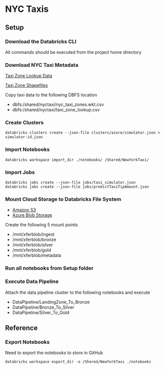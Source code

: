 # NYC Taxis

## Setup

### Download the Databricks CLI

All commands should be executed from the project home directory

### Download NYC Taxi Metadata

[Taxi Zone Lookup Data](https://s3.amazonaws.com/nyc-tlc/misc/taxi+_zone_lookup.csv)

[Taxi Zone Shapefiles](https://s3.amazonaws.com/nyc-tlc/misc/taxi_zones.zip)

Copy taxi data to the following DBFS location

 * dbfs:/shared/nyctaxi/nyc_taxi_zones.wkt.csv
 * dbfs:/shared/nyctaxi/taxi_zone_lookup.csv

### Create Clusters

    databricks clusters create --json-file clusters/azure/simulator.json > simulator-id.json

### Import Notebooks

    databricks workspace import_dir ./notebooks/ /Shared/NewYorkTaxi/

### Import Jobs

    databricks jobs create --json-file jobs/taxi_simulator.json
    databricks jobs create --json-file jobs/predictTaxiTipAmount.json

### Mount Cloud Storage to Databricks File System

 * [Amazon S3](https://docs.databricks.com/data/data-sources/aws/amazon-s3.html)
 * [Azure Blob Storage](https://docs.databricks.com/data/data-sources/azure/azure-storage.html)

Create the following 5 mount points

 * /mnt/xferblob/ingest
 * /mnt/xferblob/bronze
 * /mnt/xferblob/silver
 * /mnt/xferblob/gold
 * /mnt/xferblob/metadata

### Run all notebooks from Setup folder

### Execute Data Pipeline

Attach the data pipeline cluster to the following notebooks and execute

 * DataPipeline/LandingZone_To_Bronze
 * DataPipeline/Bronze_To_Silver
 * DataPipeline/Silver_To_Gold

## Reference

### Export Notebooks

Need to export the notebooks to store in GitHub

    databricks workspace export_dir -o /Shared/NewYorkTaxi ./notebooks



